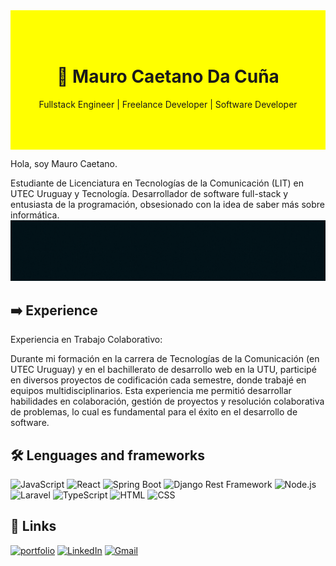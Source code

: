 <div align="center" style="background-color: yellow; padding: 50px 0;">
  <h1>🚀 Mauro Caetano Da Cuña</h1>
  <p>Fullstack Engineer | Freelance Developer | Software Developer</p>

</div>

Hola, soy Mauro Caetano.

Estudiante de Licenciatura en Tecnologías de la Comunicación (LIT) en UTEC Uruguay y Tecnología. Desarrollador de software full-stack y entusiasta de la programación, obsesionado con la idea de saber más sobre informática.
<img src="https://github.com/AnderMendoza/AnderMendoza/raw/main/assets/banner-header.gif">

## ➡️  Experience

Experiencia en Trabajo Colaborativo:

Durante mi formación en la carrera de Tecnologías de la Comunicación (en UTEC Uruguay) y en el bachillerato de desarrollo web en la UTU, participé en diversos proyectos de codificación cada semestre, donde trabajé en equipos multidisciplinarios. Esta experiencia me permitió desarrollar habilidades en colaboración, gestión de proyectos y resolución colaborativa de problemas, lo cual es fundamental para el éxito en el desarrollo de software.

## 🛠 Lenguages and frameworks

<div>
  <img src="https://cdn.jsdelivr.net/gh/devicons/devicon/icons/javascript/javascript-original.svg" alt="JavaScript" width="30" height="30"/>

  <img src="https://cdn.jsdelivr.net/gh/devicons/devicon/icons/react/react-original.svg" alt="React" width="30" height="30"/>

  <img src="https://cdn.jsdelivr.net/gh/devicons/devicon/icons/spring/spring-original.svg" alt="Spring Boot" width="30" height="30"/>

  <img src="https://cdn.jsdelivr.net/gh/devicons/devicon/icons/django/django-plain.svg" alt="Django Rest Framework" width="30" height="30"/>

  <img src="https://cdn.jsdelivr.net/gh/devicons/devicon/icons/nodejs/nodejs-original.svg" alt="Node.js" width="30" height="30"/>

  <img src="https://encrypted-tbn0.gstatic.com/images?q=tbn:ANd9GcRR6WRZwsYKvmIxm0-MkGQPq2Z2qCJpggzfIg&s" alt="Laravel" width="30" height="30"/>

  <img src="https://cdn.jsdelivr.net/gh/devicons/devicon/icons/typescript/typescript-original.svg" alt="TypeScript" width="50" height="30"/>

  <img src="https://cdn.jsdelivr.net/gh/devicons/devicon/icons/html5/html5-original.svg" alt="HTML" width="30" height="30"/>

  <img src="https://cdn.jsdelivr.net/gh/devicons/devicon/icons/css3/css3-original.svg" alt="CSS" width="30" height="30"/>
</div>

## 🔗 Links
[![portfolio](https://img.shields.io/badge/my_portfolio-000?style=for-the-badge&logo=ko-fi&logoColor=white)](https://katherineoelsner.com/)
[![LinkedIn](https://img.shields.io/badge/LinkedIn-0A66C2?style=for-the-badge&logo=linkedin&logoColor=white)](https://www.linkedin.com/in/tu-perfil/)
[![Gmail](https://img.shields.io/badge/Gmail-D14836?style=for-the-badge&logo=gmail&logoColor=white)](mailto:tuemail@gmail.com)
